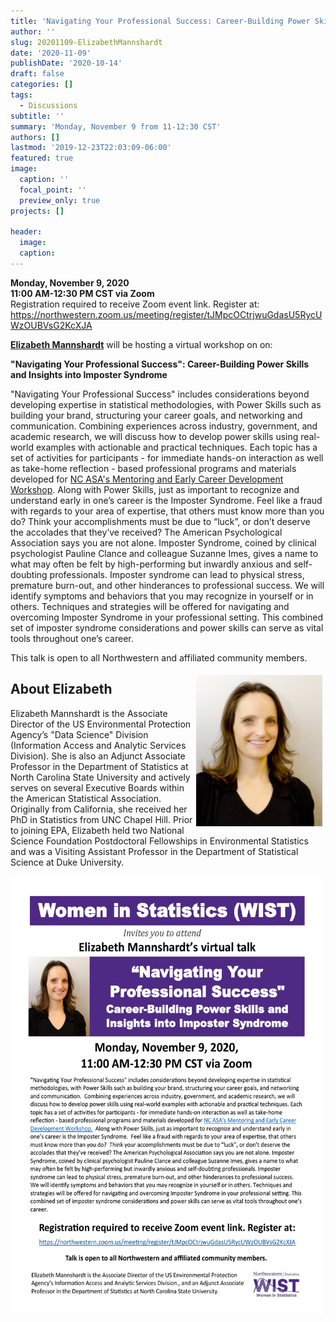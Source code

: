 ```yaml
---
title: 'Navigating Your Professional Success: Career-Building Power Skills and Insights into Imposter Syndrome'
author: ''
slug: 20201109-ElizabethMannshardt
date: '2020-11-09'
publishDate: '2020-10-14'
draft: false
categories: []
tags: 
  - Discussions
subtitle: ''
summary: 'Monday, November 9 from 11-12:30 CST'
authors: []
lastmod: '2019-12-23T22:03:09-06:00'
featured: true
image:
  caption: ''
  focal_point: ''
  preview_only: true
projects: []

header:
  image:   
  caption: 
---
```


**Monday, November 9, 2020**  
**11:00 AM-12:30 PM CST via Zoom**  
Registration required to receive Zoom event link. Register at: 
https://northwestern.zoom.us/meeting/register/tJMpcOCtrjwuGdasU5RycUWzOUBVsG2KcXJA 

[**Elizabeth Mannshardt**](http://www2.stat.duke.edu/~es112/) will be hosting a virtual workshop on on: 

**"Navigating Your Professional Success": Career-Building Power Skills and Insights into Imposter Syndrome**
 

"Navigating Your Professional Success" includes considerations beyond developing expertise in statistical methodologies, with Power Skills such as building your brand, structuring your career goals, and networking and communication.  Combining experiences across industry, government, and academic research, we will discuss how to develop power skills using real-world examples with actionable and practical techniques. Each topic has a set of activities for participants - for immediate hands-on interaction as well as take-home reflection - based professional programs and materials developed for [NC ASA's Mentoring and Early Career Development Workshop](https://community.amstat.org/northcarolina/blogs/2018/careerdevelopmentworkshop).  Along with Power Skills, just as important to recognize and understand early in one’s career is the Imposter Syndrome.  Feel like a fraud with regards to your area of expertise, that others must know more than you do?  Think your accomplishments must be due to “luck”, or don’t deserve the accolades that they’ve received? The American Psychological Association says you are not alone. Imposter Syndrome, coined by clinical psychologist Pauline Clance and colleague Suzanne Imes, gives a name to what may often be felt by high-performing but inwardly anxious and self-doubting professionals. Imposter syndrome can lead to physical stress, premature burn-out, and other hinderances to professional success. We will identify symptoms and behaviors that you may recognize in yourself or in others. Techniques and strategies will be offered for navigating and overcoming Imposter Syndrome in your professional setting. This combined set of imposter syndrome considerations and power skills can serve as vital tools throughout one’s career.

This talk is open to all Northwestern and affiliated community members.

<img alt = '' width=40% src='ElizabethMannshardt.png' align="right" style="margin: 5px;"/>

## About Elizabeth

Elizabeth Mannshardt is the Associate Director of the US Environmental Protection Agency’s "Data Science" Division (Information Access and Analytic Services Division). She is also an Adjunct Associate Professor in the Department of Statistics at North Carolina State University and actively serves on several Executive Boards within the American Statistical Association. Originally from California, she received her PhD in Statistics from UNC Chapel Hill. Prior to joining EPA, Elizabeth held two National Science Foundation Postdoctoral Fellowships in Environmental Statistics and was a Visiting Assistant Professor in the Department of Statistical Science at Duke University.


<img src='WIST_Elizabeth_Mannshardt_Nov_9.pdf' type="application/pdf" align="center" height="700px" width="500">

